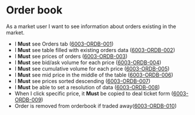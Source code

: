 # Order book

As a market user I want to see information about orders existing in the market.

- I **Must** see Orders tab (<a name="6003-ORDB-001" href="#6003-ORDB-001">6003-ORDB-001</a>)
- I **Must** see table filled with existing orders data (<a name="6003-ORDB-002" href="#6003-ORDB-002">6003-ORDB-002</a>)
- I **Must** see prices of orders (<a name="6003-ORDB-003" href="#6003-ORDB-003">6003-ORDB-003</a>)
- I **Must** see bid/ask volume for each price (<a name="6003-ORDB-004" href="#6003-ORDB-004">6003-ORDB-004</a>)
- I **Must** see cumulative volume for each price (<a name="6003-ORDB-005" href="#6003-ORDB-005">6003-ORDB-005</a>)
- I **Must** see mid price in the middle of the table (<a name="6003-ORDB-006" href="#6003-ORDB-006">6003-ORDB-006</a>)
- I **Must** see prices sorted descending (<a name="6003-ORDB-007" href="#6003-ORDB-007">6003-ORDB-007</a>)
- I **Must** be able to set a resolution of data (<a name="6003-ORDB-008" href="#6003-ORDB-008">6003-ORDB-008</a>)
- When I click specific price, it **Must** be copied to deal ticket form (<a name="6003-ORDB-009" href="#6003-ORDB-009">6003-ORDB-009</a>)
- Order is removed from orderbook if traded away(<a name="6003-ORDB-010" href="#6003-ORDB-010">6003-ORDB-010</a>)
